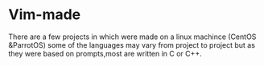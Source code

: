 # Vim-made
There are a few projects in which were made on a linux machince (CentOS &ParrotOS) some of the languages may vary from project to project but  as they were based on prompts,most are written in C or C++.
